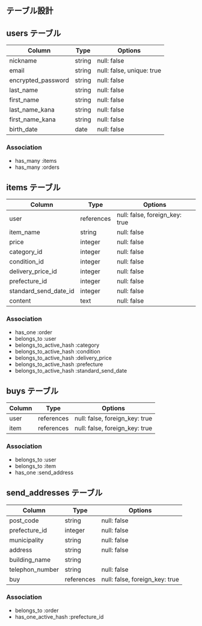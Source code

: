 ## テーブル設計

## users テーブル

| Column                   | Type       | Options                   |
| ------------------------ | ---------- | ------------------------  |
| nickname                 | string     | null: false               |
| email                    | string     | null: false, unique: true |
| encrypted_password       | string     | null: false               |
| last_name                | string     | null: false               |
| first_name               | string     | null: false               |
| last_name_kana           | string     | null: false               |
| first_name_kana          | string     | null: false               |
| birth_date               | date       | null: false               |

### Association

- has_many :items
- has_many :orders

## items テーブル

| Column                    | Type       | Options                        |
| ------------------------- | ---------- | ------------------------------ |
| user                      | references | null: false, foreign_key: true |
| item_name                 | string     | null: false                    |
| price                     | integer    | null: false                    |
| category_id               | integer    | null: false                    |
| condition_id              | integer    | null: false                    |
| delivery_price_id         | integer    | null: false                    |
| prefecture_id             | integer    | null: false                    |
| standard_send_date_id     | integer    | null: false                    |
| content                   | text       | null: false                    |


### Association

- has_one :order
- belongs_to :user
- belongs_to_active_hash :category
- belongs_to_active_hash :condition
- belongs_to_active_hash :delivery_price
- belongs_to_active_hash :prefecture
- belongs_to_active_hash :standard_send_date


## buys テーブル

| Column                   | Type       | Options                         |
| ------------------------ | ---------- | ------------------------------- |
| user                     | references | null: false, foreign_key: true  |
| item                     | references | null: false, foreign_key: true  |
 
### Association

- belongs_to :user
- belongs_to :item
- has_one :send_address


## send_addresses テーブル

| Column                   | Type       | Options                         |
| ------------------------ | ---------- | ------------------------------- |
| post_code                | string     | null: false                     |
| prefecture_id            | integer    | null: false                     |
| municipality             | string     | null: false                     |
| address                  | string     | null: false                     |
| building_name            | string     |                                 |
| telephon_number          | string     | null: false                     |
| buy                      | references | null: false, foreign_key: true  |
 
### Association

- belongs_to :order
- has_one_active_hash :prefecture_id      


